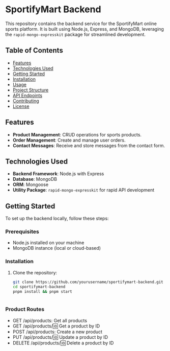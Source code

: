 # SportifyMart Backend

This repository contains the backend service for the SportifyMart online sports platform. It is built using Node.js, Express, and MongoDB, leveraging the `rapid-mongo-expresskit` package for streamlined development.

## Table of Contents

- [Features](#features)
- [Technologies Used](#technologies-used)
- [Getting Started](#getting-started)
- [Installation](#installation)
- [Usage](#usage)
- [Project Structure](#project-structure)
- [API Endpoints](#api-endpoints)
- [Contributing](#contributing)
- [License](#license)

## Features

- **Product Management**: CRUD operations for sports products.
- **Order Management**: Create and manage user orders.
- **Contact Messages**: Receive and store messages from the contact form.

## Technologies Used

- **Backend Framework**: Node.js with Express
- **Database**: MongoDB
- **ORM**: Mongoose
- **Utility Package**: `rapid-mongo-expresskit` for rapid API development

## Getting Started

To set up the backend locally, follow these steps:

### Prerequisites

- Node.js installed on your machine
- MongoDB instance (local or cloud-based)

### Installation

1. Clone the repository:

   ```bash
   git clone https://github.com/yourusername/sportifymart-backend.git
   cd sportifymart-backend
   pnpm install && pnpm start
  

### Product Routes
- GET /api/products: Get all products
- GET /api/products/:id: Get a product by ID
- POST /api/products: Create a new product
- PUT /api/products/:id: Update a product by ID
- DELETE /api/products/:id: Delete a product by ID
